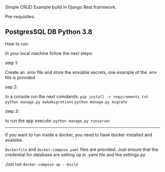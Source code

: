 Simple CRUD Example build in Django Rest framework.

Pre-requisites:

PostgresSQL DB
Python 3.8
 -----------
How to run:

In your local machine follow the next steps:

step 1:

Create an .emv file and store the enviable secrets, one example of the .env file is provided

sep 2:

In a console run the next comdands: 
`pip install -r requirements.txt`
`python manage.py makemigrations`
`python manage.py migrate`

step 3:

to run the app execute: `python manage.py runserver`

-----------------

If you want to run inside a docker, you need to have docker installed and availabe.

`Dockerfile` and `docker-compose.yaml` files are provided. Just ensure that the credential for database are setting up
in .yaml file and the settings.py

Just run `docker-compose up --build`